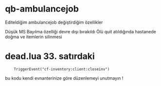 # qb-ambulancejob

Editeldiğim ambulancejob değiştirdiğim özellikler

Düşük MS
Bayılma özelliği devre dışı bırakıldı
Ölü quit atıldığında hastanede doğma ve itemlerin silinmesi


# dead.lua 33. satırdaki

        TriggerEvent("cf-inventory:client:closeinv")
bu kodu kendi evnanterinize göre düzenlemeyi unutmayın !
